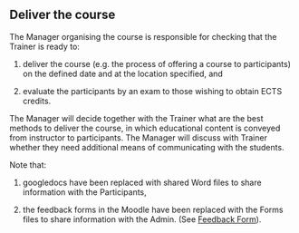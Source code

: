 ## Deliver the course  

 
 

The Manager organising the course is responsible for checking that the Trainer is ready to:  

 
 

1. deliver the course (e.g. the process of offering a course to participants) on the defined date and at the location specified, and  

2. evaluate the participants by an exam to those wishing to obtain ECTS credits.  

 
 

The Manager will decide together with the Trainer what are the best methods to deliver the course, in which educational content is conveyed from instructor to participants. The Manager will discuss with Trainer whether they need additional means of communicating with the students.  

 
 

Note that:  

1. googledocs have been replaced with shared Word files to share information with the Participants,  

2. the feedback forms in the Moodle have been replaced with the Forms files to share information with the Admin. (See [Feedback Form](../course_coordination/feedback.md)).